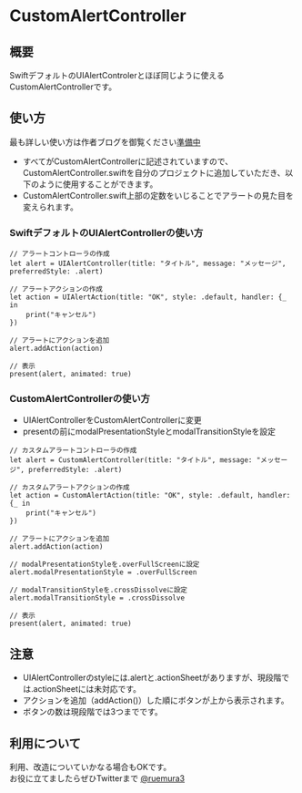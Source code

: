 # CustomAlertController

## 概要
SwiftデフォルトのUIAlertControlerとほぼ同じように使えるCustomAlertControllerです。

## 使い方
最も詳しい使い方は作者ブログを御覧ください[準備中](https://ruemura3.com)  


- すべてがCustomAlertControllerに記述されていますので、CustomAlertController.swiftを自分のプロジェクトに追加していただき、以下のように使用することができます。
- CustomAlertController.swift上部の定数をいじることでアラートの見た目を変えられます。

### SwiftデフォルトのUIAlertControllerの使い方
```
// アラートコントローラの作成
let alert = UIAlertController(title: "タイトル", message: "メッセージ", preferredStyle: .alert)

// アラートアクションの作成
let action = UIAlertAction(title: "OK", style: .default, handler: {_ in
    print("キャンセル")
})

// アラートにアクションを追加
alert.addAction(action)

// 表示
present(alert, animated: true)
```

### CustomAlertControllerの使い方
- UIAlertControllerをCustomAlertControllerに変更
- presentの前にmodalPresentationStyleとmodalTransitionStyleを設定
```
// カスタムアラートコントローラの作成
let alert = CustomAlertController(title: "タイトル", message: "メッセージ", preferredStyle: .alert)

// カスタムアラートアクションの作成
let action = CustomAlertAction(title: "OK", style: .default, handler: {_ in
    print("キャンセル")
})

// アラートにアクションを追加
alert.addAction(action)

// modalPresentationStyleを.overFullScreenに設定
alert.modalPresentationStyle = .overFullScreen

// modalTransitionStyleを.crossDissolveに設定
alert.modalTransitionStyle = .crossDissolve

// 表示
present(alert, animated: true)
```

## 注意
- UIAlertControllerのstyleには.alertと.actionSheetがありますが、現段階では.actionSheetには未対応です。
- アクションを追加（addAction()）した順にボタンが上から表示されます。
- ボタンの数は現段階では3つまでです。

## 利用について
利用、改造についていかなる場合もOKです。  
お役に立てましたらぜひTwitterまで
[@ruemura3](http://twitter.com/ruemura3)